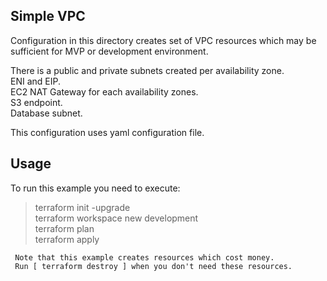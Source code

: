 ## Simple VPC
Configuration in this directory creates set of VPC resources which may be sufficient for MVP or development environment.

There is a public and private subnets created per availability zone.  
ENI and EIP.  
EC2 NAT Gateway for each availability zones.  
S3 endpoint.  
Database subnet.  

This configuration uses yaml configuration file.


## Usage
To run this example you need to execute:

> terraform init -upgrade  
> terraform workspace new development  
> terraform plan  
> terraform apply  

```
 Note that this example creates resources which cost money.
 Run [ terraform destroy ] when you don't need these resources.
```
